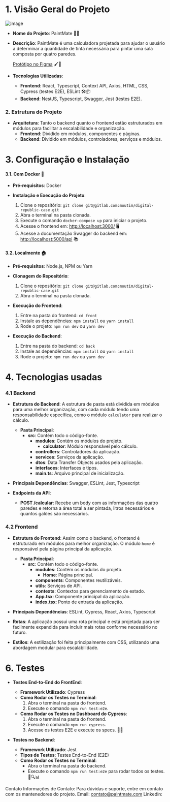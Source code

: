 
# 1. Visão Geral do Projeto
![image](https://github.com/moutim/calculadora-de-tintas/assets/88093439/6cb647ca-bfcb-46d1-8466-92b6a64a1d6b)

- **Nome do Projeto**: PaintMate 🎨✨

- **Descrição**: PaintMate é uma calculadora projetada para ajudar o usuário a determinar a quantidade de tinta necessária para pintar uma sala composta por quatro paredes.

  [Protótipo no Figma](https://www.figma.com/design/Pskw0uHahpxJ3Zik2mInda/Calculadora-de-Tintas?node-id=0-1&t=RSe31Ez2jZC3tWsB-0) 🖌️📐

- **Tecnologias Utilizadas**:
  - **Frontend**: React, Typescript, Context API, Axios, HTML, CSS, Cypress (testes E2E), ESLint 🛠️📦
  - **Backend**: NestJS, Typescript, Swagger, Jest (testes E2E).

### 2. Estrutura do Projeto
- **Arquitetura**: Tanto o backend quanto o frontend estão estruturados em módulos para facilitar a escalabilidade e organização.
  - **Frontend**: Dividido em módulos, componentes e páginas.
  - **Backend**: Dividido em módulos, controladores, serviços e módulos.

# 3. Configuração e Instalação
#### 3.1. Com Docker 🐳
- **Pré-requisitos**: Docker

- **Instalação e Execução do Projeto**:
  1. Clone o repositório: `git clone git@gitlab.com:moutim/digital-republic-case.git`
  2. Abra o terminal na pasta clonada.
  3. Execute o comando `docker-compose up` para iniciar o projeto.
  4. Acesse o frontend em: [http://localhost:3000/](http://localhost:3000/) 🖥️
  5. Acesse a documentação Swagger do backend em: [http://localhost:5000/api](http://localhost:5000/api) 📚

#### 3.2. Localmente 🏠
- **Pré-requisitos**: Node.js, NPM ou Yarn

- **Clonagem do Repositório**:
  1. Clone o repositório: `git clone git@gitlab.com:moutim/digital-republic-case.git`
  2. Abra o terminal na pasta clonada.

- **Execução do Frontend**:
  1. Entre na pasta do frontend: `cd front`
  2. Instale as dependências: `npm install` ou `yarn install`
  3. Rode o projeto: `npm run dev` ou `yarn dev`

- **Execução do Backend**:
  1. Entre na pasta do backend: `cd back`
  2. Instale as dependências: `npm install` ou `yarn install`
  3. Rode o projeto: `npm run dev` ou `yarn dev`

# 4. Tecnologias usadas
### 4.1 Backend
- **Estrutura do Backend**: A estrutura de pasta está dividida em módulos para uma melhor organização, com cada módulo tendo uma responsabilidade específica, como o módulo `calculator` para realizar o cálculo.
  - **Pasta Principal**:
    - **src**: Contém todo o código-fonte.
      - **modules**: Contém os módulos do projeto.
        - **calculator**: Módulo responsável pelo cálculo.
      - **controllers**: Controladores da aplicação.
      - **services**: Serviços da aplicação.
      - **dtos**: Data Transfer Objects usados pela aplicação.
      - **interfaces**: Interfaces e tipos.
      - **main.ts**: Arquivo principal de inicialização.

- **Principais Dependências**: Swagger, ESLint, Jest, Typescript

- **Endpoints da API**:
  - **POST /calcular**: Recebe um body com as informações das quatro paredes e retorna a área total a ser pintada, litros necessários e quantos galões são necessários.

### 4.2 Frontend
- **Estrutura do Frontend**: Assim como o backend, o frontend é estruturado em módulos para melhor organização. O módulo `home` é responsável pela página principal da aplicação.
  - **Pasta Principal**:
    - **src**: Contém todo o código-fonte.
      - **modules**: Contém os módulos do projeto.
        - **Home**: Página principal.
      - **components**: Componentes reutilizáveis.
      - **utils**: Serviços de API.
      - **contexts**: Contextos para gerenciamento de estado.
      - **App.tsx**: Componente principal da aplicação.
      - **index.tsx**: Ponto de entrada da aplicação.

- **Principais Dependências**: ESLint, Cypress, React, Axios, Typescript

- **Rotas**: A aplicação possui uma rota principal e está projetada para ser facilmente expandida para incluir mais rotas conforme necessário no futuro.

- **Estilos**: A estilização foi feita principalmente com CSS, utilizando uma abordagem modular para escalabilidade.




# 6. Testes

- **Testes End-to-End do FrontEnd**:
  - **Framework Utilizado**: Cypress
  - **Como Rodar os Testes no Terminal**:
    1. Abra o terminal na pasta do frontend.
    2. Execute o comando `npm run test:e2e`.
  - **Como Rodar os Testes no Dashboard do Cypress**:
    1. Abra o terminal na pasta do frontend.
    2. Execute o comando `npm run cypress`.
    3. Acesse os testes E2E e execute os specs. 🚀✨

- **Testes no Backend**:
  - **Framework Utilizado**: Jest
  - **Tipos de Testes**: Testes End-to-End (E2E)
  - **Como Rodar os Testes no Terminal**:
    - Abra o terminal na pasta do backend.
    - Execute o comando `npm run test:e2e` para rodar todos os testes.  🧪🔍📊

Contato
Informações de Contato: Para dúvidas e suporte, entre em contato com os mantenedores do projeto.
Email: contato@paintmate.com
Linkedin: 

